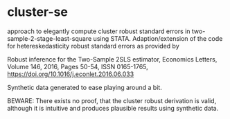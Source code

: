 # cluster-se
approach to elegantly compute cluster robust standard errors in two-sample-2-stage-least-square using STATA. Adaption/extension of the code for  hetereskedasticity robust standard errors as provided by

Robust inference for the Two-Sample 2SLS estimator,
Economics Letters,
Volume 146,
2016,
Pages 50-54,
ISSN 0165-1765,
https://doi.org/10.1016/j.econlet.2016.06.033


Synthetic data generated to ease playing around a bit.



BEWARE: There exists no proof, that the cluster robust derivation is valid, although it is intuitive and produces plausible results using synthetic data.


